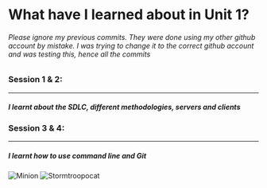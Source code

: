 # **What have I learned about in Unit 1?**

###### Please ignore my previous commits. They were done using my other github account by mistake. I was trying to change it to the correct github account and was testing this, hence all the commits
### **Session 1 & 2**: 
---
##### I learnt about the SDLC, different methodologies, servers and clients



### **Session 3 & 4**:
---
##### I learnt how to use command line and Git

![Minion](https://octodex.github.com/images/minion.png)
![Stormtroopocat](https://octodex.github.com/images/stormtroopocat.jpg "The Stormtroopocat")

  

